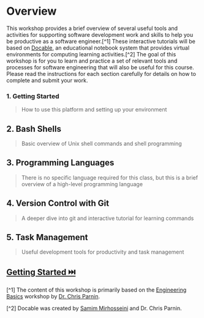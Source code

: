 # Overview

This workshop provides a brief overview of several useful tools and activities for supporting software development work and skills to help you be productive as a software engineer.[^1] These interactive tutorials will be based on [Docable](https://docable.cloud/), an educational notebook system that provides virtual environments for computing learning activities.[^2] The goal of this workshop is for you to learn and practice a set of relevant tools and processes for software engineering that will also be useful for this course. Please read the instructions for each section carefully for details on how to complete and submit your work. 

### **1. Getting Started**
> How to use this platform and setting up your environment

## **2. Bash Shells**
> Basic overview of Unix shell commands and shell programming

## **3. Programming Languages**
> There is no specific language required for this class, but this is a brief overview of a high-level programming language

## **4. Version Control with Git**
> A deeper dive into git and interactive tutorial for learning commands

## **5. Task Management**
> Useful development tools for productivity and task management

## [Getting Started ⏭️](Setup.md)




[^1] The content of this workshop is primarily based on the [Engineering Basics](https://github.com/chrisparnin/EngineeringBasics) workshop by [Dr. Chris Parnin](https://chrisparnin.me).

[^2] Docable was created by [Samim Mirhosseini](https://samim.me/) and Dr. Chris Parnin.
